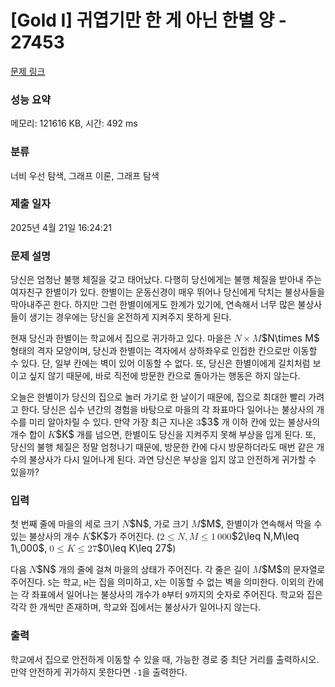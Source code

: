 # [Gold I] 귀엽기만 한 게 아닌 한별 양 - 27453 

[문제 링크](https://www.acmicpc.net/problem/27453) 

### 성능 요약

메모리: 121616 KB, 시간: 492 ms

### 분류

너비 우선 탐색, 그래프 이론, 그래프 탐색

### 제출 일자

2025년 4월 21일 16:24:21

### 문제 설명

<p>당신은 엄청난 불행 체질을 갖고 태어났다. 다행히 당신에게는 불행 체질을 받아내 주는 여자친구 한별이가 있다. 한별이는 운동신경이 매우 뛰어나 당신에게 닥치는 불상사들을 막아내주곤 한다. 하지만 그런 한별이에게도 한계가 있기에, 연속해서 너무 많은 불상사들이 생기는 경우에는 당신을 온전하게 지켜주지 못하게 된다.</p>

<p>현재 당신과 한별이는 학교에서 집으로 귀가하고 있다. 마을은 <mjx-container class="MathJax" jax="CHTML" style="font-size: 109%; position: relative;"><mjx-math class="MJX-TEX" aria-hidden="true"><mjx-mi class="mjx-i"><mjx-c class="mjx-c1D441 TEX-I"></mjx-c></mjx-mi><mjx-mo class="mjx-n" space="3"><mjx-c class="mjx-cD7"></mjx-c></mjx-mo><mjx-mi class="mjx-i" space="3"><mjx-c class="mjx-c1D440 TEX-I"></mjx-c></mjx-mi></mjx-math><mjx-assistive-mml unselectable="on" display="inline"><math xmlns="http://www.w3.org/1998/Math/MathML"><mi>N</mi><mo>×</mo><mi>M</mi></math></mjx-assistive-mml><span aria-hidden="true" class="no-mathjax mjx-copytext">$N\times M$</span></mjx-container> 형태의 격자 모양이며, 당신과 한별이는 격자에서 상하좌우로 인접한 칸으로만 이동할 수 있다. 단, 일부 칸에는 벽이 있어 이동할 수 없다. 또, 당신은 한별이에게 길치처럼 보이고 싶지 않기 때문에, 바로 직전에 방문한 칸으로 돌아가는 행동은 하지 않는다.</p>

<p>오늘은 한별이가 당신의 집으로 놀러 가기로 한 날이기 때문에, 집으로 최대한 빨리 가려고 한다. 당신은 십수 년간의 경험을 바탕으로 마을의 각 좌표마다 일어나는 불상사의 개수를 미리 알아차릴 수 있다. 만약 가장 최근 지나온 <mjx-container class="MathJax" jax="CHTML" style="font-size: 109%; position: relative;"><mjx-math class="MJX-TEX" aria-hidden="true"><mjx-mn class="mjx-n"><mjx-c class="mjx-c33"></mjx-c></mjx-mn></mjx-math><mjx-assistive-mml unselectable="on" display="inline"><math xmlns="http://www.w3.org/1998/Math/MathML"><mn>3</mn></math></mjx-assistive-mml><span aria-hidden="true" class="no-mathjax mjx-copytext">$3$</span></mjx-container> 개 이하 칸에 있는 불상사의 개수 합이 <mjx-container class="MathJax" jax="CHTML" style="font-size: 109%; position: relative;"><mjx-math class="MJX-TEX" aria-hidden="true"><mjx-mi class="mjx-i"><mjx-c class="mjx-c1D43E TEX-I"></mjx-c></mjx-mi></mjx-math><mjx-assistive-mml unselectable="on" display="inline"><math xmlns="http://www.w3.org/1998/Math/MathML"><mi>K</mi></math></mjx-assistive-mml><span aria-hidden="true" class="no-mathjax mjx-copytext">$K$</span></mjx-container> 개를 넘으면, 한별이도 당신을 지켜주지 못해 부상을 입게 된다. 또, 당신의 불행 체질은 정말 엄청나기 때문에, 방문한 칸에 다시 방문하더라도 매번 같은 개수의 불상사가 다시 일어나게 된다. 과연 당신은 부상을 입지 않고 안전하게 귀가할 수 있을까?</p>

### 입력 

 <p>첫 번째 줄에 마을의 세로 크기 <mjx-container class="MathJax" jax="CHTML" style="font-size: 109%; position: relative;"><mjx-math class="MJX-TEX" aria-hidden="true"><mjx-mi class="mjx-i"><mjx-c class="mjx-c1D441 TEX-I"></mjx-c></mjx-mi></mjx-math><mjx-assistive-mml unselectable="on" display="inline"><math xmlns="http://www.w3.org/1998/Math/MathML"><mi>N</mi></math></mjx-assistive-mml><span aria-hidden="true" class="no-mathjax mjx-copytext">$N$</span></mjx-container>, 가로 크기 <mjx-container class="MathJax" jax="CHTML" style="font-size: 109%; position: relative;"><mjx-math class="MJX-TEX" aria-hidden="true"><mjx-mi class="mjx-i"><mjx-c class="mjx-c1D440 TEX-I"></mjx-c></mjx-mi></mjx-math><mjx-assistive-mml unselectable="on" display="inline"><math xmlns="http://www.w3.org/1998/Math/MathML"><mi>M</mi></math></mjx-assistive-mml><span aria-hidden="true" class="no-mathjax mjx-copytext">$M$</span></mjx-container>, 한별이가 연속해서 막을 수 있는 불상사의 개수 <mjx-container class="MathJax" jax="CHTML" style="font-size: 109%; position: relative;"><mjx-math class="MJX-TEX" aria-hidden="true"><mjx-mi class="mjx-i"><mjx-c class="mjx-c1D43E TEX-I"></mjx-c></mjx-mi></mjx-math><mjx-assistive-mml unselectable="on" display="inline"><math xmlns="http://www.w3.org/1998/Math/MathML"><mi>K</mi></math></mjx-assistive-mml><span aria-hidden="true" class="no-mathjax mjx-copytext">$K$</span></mjx-container>가 주어진다. (<mjx-container class="MathJax" jax="CHTML" style="font-size: 109%; position: relative;"><mjx-math class="MJX-TEX" aria-hidden="true"><mjx-mn class="mjx-n"><mjx-c class="mjx-c32"></mjx-c></mjx-mn><mjx-mo class="mjx-n" space="4"><mjx-c class="mjx-c2264"></mjx-c></mjx-mo><mjx-mi class="mjx-i" space="4"><mjx-c class="mjx-c1D441 TEX-I"></mjx-c></mjx-mi><mjx-mo class="mjx-n"><mjx-c class="mjx-c2C"></mjx-c></mjx-mo><mjx-mi class="mjx-i" space="2"><mjx-c class="mjx-c1D440 TEX-I"></mjx-c></mjx-mi><mjx-mo class="mjx-n" space="4"><mjx-c class="mjx-c2264"></mjx-c></mjx-mo><mjx-mn class="mjx-n" space="4"><mjx-c class="mjx-c31"></mjx-c></mjx-mn><mjx-mstyle><mjx-mspace style="width: 0.167em;"></mjx-mspace></mjx-mstyle><mjx-mn class="mjx-n"><mjx-c class="mjx-c30"></mjx-c><mjx-c class="mjx-c30"></mjx-c><mjx-c class="mjx-c30"></mjx-c></mjx-mn></mjx-math><mjx-assistive-mml unselectable="on" display="inline"><math xmlns="http://www.w3.org/1998/Math/MathML"><mn>2</mn><mo>≤</mo><mi>N</mi><mo>,</mo><mi>M</mi><mo>≤</mo><mn>1</mn><mstyle scriptlevel="0"><mspace width="0.167em"></mspace></mstyle><mn>000</mn></math></mjx-assistive-mml><span aria-hidden="true" class="no-mathjax mjx-copytext">$2\leq N,M\leq 1\,000$</span></mjx-container>, <mjx-container class="MathJax" jax="CHTML" style="font-size: 109%; position: relative;"><mjx-math class="MJX-TEX" aria-hidden="true"><mjx-mn class="mjx-n"><mjx-c class="mjx-c30"></mjx-c></mjx-mn><mjx-mo class="mjx-n" space="4"><mjx-c class="mjx-c2264"></mjx-c></mjx-mo><mjx-mi class="mjx-i" space="4"><mjx-c class="mjx-c1D43E TEX-I"></mjx-c></mjx-mi><mjx-mo class="mjx-n" space="4"><mjx-c class="mjx-c2264"></mjx-c></mjx-mo><mjx-mn class="mjx-n" space="4"><mjx-c class="mjx-c32"></mjx-c><mjx-c class="mjx-c37"></mjx-c></mjx-mn></mjx-math><mjx-assistive-mml unselectable="on" display="inline"><math xmlns="http://www.w3.org/1998/Math/MathML"><mn>0</mn><mo>≤</mo><mi>K</mi><mo>≤</mo><mn>27</mn></math></mjx-assistive-mml><span aria-hidden="true" class="no-mathjax mjx-copytext">$0\leq K\leq 27$</span></mjx-container>)</p>

<p>다음 <mjx-container class="MathJax" jax="CHTML" style="font-size: 109%; position: relative;"><mjx-math class="MJX-TEX" aria-hidden="true"><mjx-mi class="mjx-i"><mjx-c class="mjx-c1D441 TEX-I"></mjx-c></mjx-mi></mjx-math><mjx-assistive-mml unselectable="on" display="inline"><math xmlns="http://www.w3.org/1998/Math/MathML"><mi>N</mi></math></mjx-assistive-mml><span aria-hidden="true" class="no-mathjax mjx-copytext">$N$</span></mjx-container> 개의 줄에 걸쳐 마을의 상태가 주어진다. 각 줄은 길이 <mjx-container class="MathJax" jax="CHTML" style="font-size: 109%; position: relative;"><mjx-math class="MJX-TEX" aria-hidden="true"><mjx-mi class="mjx-i"><mjx-c class="mjx-c1D440 TEX-I"></mjx-c></mjx-mi></mjx-math><mjx-assistive-mml unselectable="on" display="inline"><math xmlns="http://www.w3.org/1998/Math/MathML"><mi>M</mi></math></mjx-assistive-mml><span aria-hidden="true" class="no-mathjax mjx-copytext">$M$</span></mjx-container>의 문자열로 주어진다. <code>S</code>는 학교, <code>H</code>는 집을 의미하고, <code>X</code>는 이동할 수 없는 벽을 의미한다. 이외의 칸에는 각 좌표에서 일어나는 불상사의 개수가 <code>0</code>부터 <code>9</code>까지의 숫자로 주어진다. 학교와 집은 각각 한 개씩만 존재하며, 학교와 집에서는 불상사가 일어나지 않는다.</p>

### 출력 

 <p>학교에서 집으로 안전하게 이동할 수 있을 때, 가능한 경로 중 최단 거리를 출력하시오. 만약 안전하게 귀가하지 못한다면 <code>-1</code>을 출력한다.</p>

